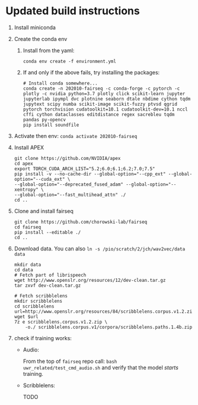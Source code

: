# Updated build instructions

1. Install miniconda

2. Create the conda env
    1. Install from the yaml:
        ```
        conda env create -f environment.yml
        ```
    2. If and only if the above fails, try installing the packages:
        ```
        # Install conda somewhere...
        conda create -n 202010-fairseq -c conda-forge -c pytorch -c plotly -c nvidia python=3.7 plotly click scikit-learn jupyter jupyterlab ipympl dvc plotnine seaborn dtale nbdime cython tqdm jupytext scipy numba scikit-image scikit-fuzzy ptvsd qgrid pytorch torchvision cudatoolkit=10.1 cudatoolkit-dev=10.1 nccl cffi cython dataclasses editdistance regex sacrebleu tqdm pandas py-opencv
        pip install soundfile
        ```

3. Activate then env: `conda activate 202010-fairseq`
    
4. Install APEX
    ```
    git clone https://github.com/NVIDIA/apex
    cd apex
    export TORCH_CUDA_ARCH_LIST="5.2;6.0;6.1;6.2;7.0;7.5"
    pip install -v --no-cache-dir --global-option="--cpp_ext" --global-option="--cuda_ext" \
    --global-option="--deprecated_fused_adam" --global-option="--xentropy" \
    --global-option="--fast_multihead_attn" ./
    cd ..
    ```

5. Clone and install fairseq
    ```
    git clone https://github.com/chorowski-lab/fairseq
    cd fairseq
    pip install --editable ./
    cd ..
    ```

6. Download data. You can also `ln -s /pio/scratch/2/jch/wav2vec/data data`
    ```
    mkdir data
    cd data
    # Fetch part of librispeech
    wget http://www.openslr.org/resources/12/dev-clean.tar.gz
    tar zxvf dev-clean.tar.gz 

    # Fetch scribblelens
    mkdir scribblelens
    cd scribblelens
    url=http://www.openslr.org/resources/84/scribblelens.corpus.v1.2.zip
    wget $url
    7z e scribblelens.corpus.v1.2.zip \
        -o./ scribblelens.corpus.v1/corpora/scribblelens.paths.1.4b.zip
    ```

7. check if training works:
    - Audio:

        From the top of `fairseq` repo call: `bash uwr_related/test_cmd_audio.sh` and verify that the model _starts_ training.
    
    - Scribblelens:
        
        TODO
